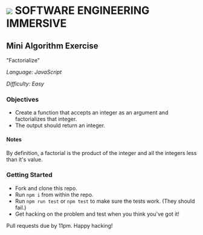 # ![](https://ga-dash.s3.amazonaws.com/production/assets/logo-9f88ae6c9c3871690e33280fcf557f33.png) SOFTWARE ENGINEERING IMMERSIVE

## Mini Algorithm Exercise

"Factorialize"

_Language: JavaScript_

_Difficulty: Easy_

### Objectives

- Create a function that accepts an integer as an argument and factorializes that integer.
- The output should return an integer.

#### Notes

By definition, a factorial is the product of the integer and all the integers less than it's value.

### Getting Started

- Fork and clone this repo.
- Run `npm i` from within the repo.
- Run `npm run test` or `npm test` to make sure the tests work. (They should fail.)
- Get hacking on the problem and test when you think you've got it!

Pull requests due by 11pm. Happy hacking!
